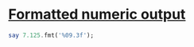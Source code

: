 [1]: https://rosettacode.org/wiki/Formatted_numeric_output

# [Formatted numeric output][1]

```raku
say 7.125.fmt('%09.3f');
```